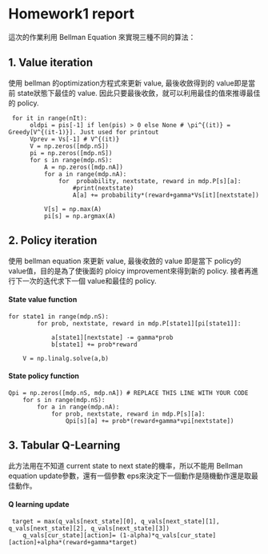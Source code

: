 # Homework1 report

這次的作業利用 Bellman Equation 來實現三種不同的算法：
## 1. Value iteration
  使用 bellman 的optimization方程式來更新 value, 最後收斂得到的 value即是當前 state狀態下最佳的 value. 因此只要最後收斂，就可以利用最佳的值來推導最佳的 policy.

  ```
   for it in range(nIt):
        oldpi = pis[-1] if len(pis) > 0 else None # \pi^{(it)} = Greedy[V^{(it-1)}]. Just used for printout
        Vprev = Vs[-1] # V^{(it)}
        V = np.zeros([mdp.nS])
        pi = np.zeros([mdp.nS])
        for s in range(mdp.nS):
            A = np.zeros([mdp.nA])
            for a in range(mdp.nA):
                for  probability, nextstate, reward in mdp.P[s][a]:
                    #print(nextstate)
                    A[a] += probability*(reward+gamma*Vs[it][nextstate])
                       
            V[s] = np.max(A)
            pi[s] = np.argmax(A)
```    
## 2. Policy iteration
  使用 bellman equation 來更新 value, 最後收斂的 value 即是當下 policy的 value值，目的是為了使後面的 ploicy improvement來得到新的 policy. 接者再進行下一次的迭代求下一個 value和最佳的 policy.

#### State value function
```
for state1 in range(mdp.nS):
        for prob, nextstate, reward in mdp.P[state1][pi[state1]]:
            
            a[state1][nextstate] -= gamma*prob
            b[state1] += prob*reward
        
    V = np.linalg.solve(a,b)
```
#### State policy function
```
Qpi = np.zeros([mdp.nS, mdp.nA]) # REPLACE THIS LINE WITH YOUR CODE
    for s in range(mdp.nS):
        for a in range(mdp.nA):
            for prob, nextstate, reward in mdp.P[s][a]:
                Qpi[s][a] += prob*(reward+gamma*vpi[nextstate])
```
## 3. Tabular Q-Learning
  此方法用在不知道 current state to next state的機率，所以不能用 Bellman equation update參數，還有一個參數 eps來決定下一個動作是隨機動作還是取最佳動作。


#### Q learning update
```
 target = max(q_vals[next_state][0], q_vals[next_state][1], q_vals[next_state][2], q_vals[next_state][3])
    q_vals[cur_state][action]= (1-alpha)*q_vals[cur_state][action]+alpha*(reward+gamma*target)
```    
